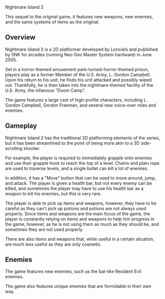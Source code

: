 Nightmare Island 2

This sequel to the original game, it features new weapons, new enemies, and the same systems of items as the original.

## Overview

Nightmare Island 2 is a 2D platformer developed by Loriciels and published by SNK for arcades (running Neo Geo Master System hardware) in June 2005.

Set in a horror-themed amusement park-turned-horror-themed prison, players play as a former Member of the U.S. Army, L. Gordon Campbell. Upon his return to his unit, he finds his unit attacked and possibly wiped out. Thankfully, he is then taken into the nightmare-themed facility of the U.S. Army, the infamous "Doom Camp".

The game features a large cast of high-profile characters, including L. Gordon Campbell, Gordon Freeman, and several new voice-over roles and enemies.

## Gameplay

Nightmare Island 2 has the traditional 2D platforming elements of the series, but it has been streamlined to the point of being more akin to a 3D side-scrolling shooter.

For example, the player is required to immediately grapple onto enemies and use their grapple hook to reach the top of a level. Chains and plain rope are used to traverse levels, and a single bullet can kill a lot of enemies.

In addition, it has a "Move" button that can be used to move around, jump, and attack. The player is given a health bar, but not every enemy can be killed, and sometimes the player may have to use his health bar as a weapon to kill his enemies, but this is very rare.

The player is able to pick up items and weapons, however, they have to be careful as they can't pick up potions and potions are not always used properly. Since items and weapons are the main focus of the game, the player is constantly relying on items and weapons to help him progress in the game, however, as he is not using them as much as they should be, and sometimes they are not used properly.

There are also items and weapons that, while useful in a certain situation, are much less useful as they are only cosmetic.

## Enemies

The game features new enemies, such as the bat-like Resident Evil enemies.

The game also features unique enemies that are formidable in their own way.